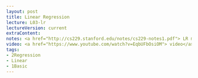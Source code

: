 ```yaml
---
layout: post
title: Linear Regression
lecture: L03-lr
lectureVersion: current
extraContent:
notes: <a href="http://cs229.stanford.edu/notes/cs229-notes1.pdf"> LR more </a> 
video: <a href="https://www.youtube.com/watch?v=EqbUFbOsiOM"> video</a>
tags:
- 2Regression
- Linear
- 1Basic
---
```

